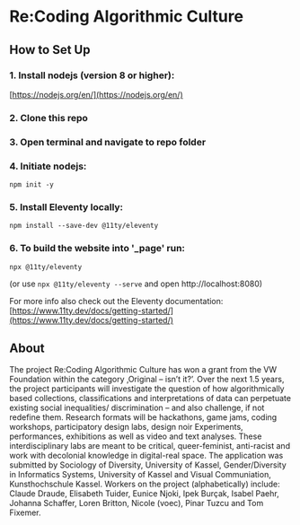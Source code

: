 # Re:Coding Algorithmic Culture

## How to Set Up

### 1. Install nodejs (version 8 or higher):

[https://nodejs.org/en/](https://nodejs.org/en/)

### 2. Clone this repo

### 3. Open terminal and navigate to repo folder

### 4. Initiate nodejs:

	npm init -y
	
### 5. Install Eleventy locally:

	npm install --save-dev @11ty/eleventy

### 6. To build the website into '_page' run:

	npx @11ty/eleventy

(or use ```npx @11ty/eleventy --serve``` and open http://localhost:8080)

For more info also check out the Eleventy documentation:
[https://www.11ty.dev/docs/getting-started/](https://www.11ty.dev/docs/getting-started/)

## About

The project Re:Coding Algorithmic Culture has won a grant from the VW Foundation within the category ‚Original – isn’t it?’. Over the next 1.5 years, the project participants will investigate the question of how algorithmically based collections, classifications and interpretations of data can perpetuate existing social inequalities/ discrimination – and also challenge, if not redefine them. Research formats will be hackathons, game jams, coding workshops, participatory design labs, design noir Experiments, performances, exhibitions as well as video and text analyses. These interdisciplinary labs are meant to be critical, queer-feminist, anti-racist and work with decolonial knowledge in digital-real space. The application was submitted by Sociology of Diversity, University of Kassel, Gender/Diversity in Informatics Systems, University of Kassel and Visual Communiation, Kunsthochschule Kassel. Workers on the project (alphabetically) include: Claude Draude, Elisabeth Tuider, Eunice Njoki, Ipek Burçak, Isabel Paehr, Johanna Schaffer, Loren Britton, Nicole (voec), Pinar Tuzcu and Tom Fixemer.
